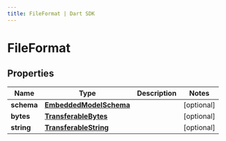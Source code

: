 ```yaml
---
title: FileFormat | Dart SDK
---
```


# FileFormat

## Properties
Name | Type | Description | Notes
------------ | ------------- | ------------- | -------------
**schema** | [**EmbeddedModelSchema**](EmbeddedModelSchema) |  | [optional] 
**bytes** | [**TransferableBytes**](TransferableBytes) |  | [optional] 
**string** | [**TransferableString**](TransferableString) |  | [optional] 


